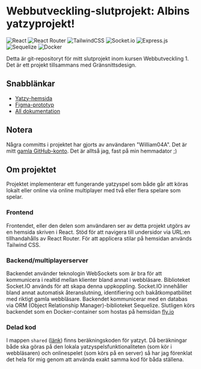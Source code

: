 # Webbutveckling-slutprojekt: Albins yatzyprojekt!
![React](https://img.shields.io/badge/react-%2320232a.svg?style=for-the-badge&logo=react&logoColor=%2361DAFB)
![React Router](https://img.shields.io/badge/React_Router-CA4245?style=for-the-badge&logo=react-router&logoColor=white)
![TailwindCSS](https://img.shields.io/badge/tailwindcss-%2338B2AC.svg?style=for-the-badge&logo=tailwind-css&logoColor=white)
![Socket.io](https://img.shields.io/badge/Socket.io-black?style=for-the-badge&logo=socket.io&badgeColor=010101)
![Express.js](https://img.shields.io/badge/express.js-%23404d59.svg?style=for-the-badge&logo=express&logoColor=%2361DAFB)
![Sequelize](https://img.shields.io/badge/Sequelize-52B0E7?style=for-the-badge&logo=Sequelize&logoColor=white)
![Docker](https://img.shields.io/badge/docker-%230db7ed.svg?style=for-the-badge&logo=docker&logoColor=white)

Detta är git-repositoryt för mitt slutprojekt inom kursen Webbutveckling 1. Det är ett projekt tillsammans med Gränsnittsdesign.

## Snabblänkar

* [Yatzy-hemsida](https://20alse.ssis.nu/yatzy)
* [Figma-prototyp](https://www.figma.com/file/dFk5T1I52ruJSxF2UfPMDj/Yatzyprojekt?type=design&node-id=0%3A1&t=3XDH59l6Wc28ypRv-1)
* [All dokumentation](https://git.ssis.nu/20alse/webbutveckling-slutprojekt/-/wikis/home)

## Notera

Några committs i projektet har gjorts av användaren "William04A". Det är mitt [gamla GitHub-konto](https://github.com/William04A). Det är alltså jag, fast på min hemmadator ;)

## Om projektet

Projektet implementerar ett fungerande yatzyspel som både går att köras lokalt eller online via online multiplayer med två eller flera spelare
som spelar.

### Frontend

Frontendet, eller den delen som användaren ser av detta projekt utgörs av en hemsida skriven i React. Stöd för att navigera till undersidor via URL:en
tillhandahålls av React Router. För att applicera stilar på hemsidan används Tailwind CSS.

### Backend/multiplayerserver

Backendet använder teknologin WebSockets som är bra för att kommunicera i realtid mellan klienter bland annat i webbläsare. Biblioteket Socket.IO används för att
skapa denna uppkoppling. Socket.IO innehåller bland annat automatisk återanslutning, identifiering och bakåtkompatbilitet med riktigt gamla webbläsare.
Backendet kommunicerar med en databas via ORM (Object Relationship Manager)-biblioteket Sequelize. Slutligen körs backendet som en Docker-container som hostas på hemsidan [fly.io](https://fly.io) 


### Delad kod

I mappen `shared` ([länk](shared/)) finns beräkningskoden för yatzyt. Då beräkningar både ska göras på den lokala yatzyspelsfunktionaliteten (som kör i webbläsaren) och onlinespelet (som körs på en server)
så har jag förenklat det hela för mig genom att använda exakt samma kod för båda ställena.
